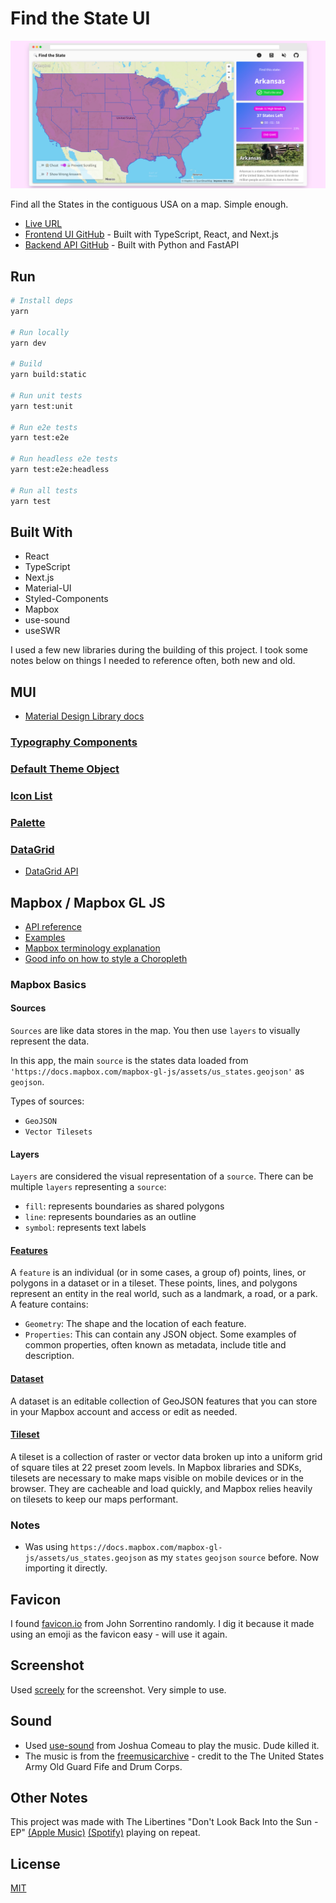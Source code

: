 # Find the State UI

[![Find the State](./public/screenshots/find-the-state.jpg)](https://find-the-state.netlify.app/)

Find all the States in the contiguous USA on a map. Simple enough.

- [Live URL](https://find-the-state.netlify.app/)
- [Frontend UI GitHub](https://github.com/johndatserakis/find-the-state-ui) - Built with TypeScript, React, and Next.js
- [Backend API GitHub](https://github.com/johndatserakis/find-the-state-api) - Built with Python and FastAPI

## Run

```bash
# Install deps
yarn

# Run locally
yarn dev

# Build
yarn build:static

# Run unit tests
yarn test:unit

# Run e2e tests
yarn test:e2e

# Run headless e2e tests
yarn test:e2e:headless

# Run all tests
yarn test
```

## Built With

- React
- TypeScript
- Next.js
- Material-UI
- Styled-Components
- Mapbox
- use-sound
- useSWR

I used a few new libraries during the building of this project. I took some notes below on things I needed to reference often, both new and old.

## MUI

- [Material Design Library docs](https://material.io/components)

### [Typography Components](https://mui.com/components/typography/#component)

### [Default Theme Object](https://mui.com/customization/default-theme/?expand-path=$.typography#explore)

### [Icon List](https://mui.com/components/material-icons/)

### [Palette](https://mui.com/system/palette/#palette)

### [DataGrid](https://mui.com/components/data-grid/#mit-version)

- [DataGrid API](https://mui.com/api/data-grid/)

## Mapbox / Mapbox GL JS

- [API reference](https://docs.mapbox.com/mapbox-gl-js/api/)
- [Examples](https://docs.mapbox.com/mapbox-gl-js/example/)
- [Mapbox terminology explanation](https://stackoverflow.com/a/66379033/8014660)
- [Good info on how to style a Choropleth](https://dev.to/laney/mapbox-how-to-conditionally-style-features-based-on-covid-19-data-h78)

### Mapbox Basics

#### Sources

`Sources` are like data stores in the map. You then use `layers` to visually represent the data.

In this app, the main `source` is the states data loaded from `'https://docs.mapbox.com/mapbox-gl-js/assets/us_states.geojson'` as `geojson`.

Types of sources:

- `GeoJSON`
- `Vector Tilesets`

#### Layers

`Layers` are considered the visual representation of a `source`. There can be multiple `layers` representing a `source`:

- `fill`: represents boundaries as shared polygons
- `line`: represents boundaries as an outline
- `symbol`: represents text labels

#### [Features](https://docs.mapbox.com/help/glossary/features/)

A `feature` is an individual (or in some cases, a group of) points, lines, or polygons in a dataset or in a tileset. These points, lines, and polygons represent an entity in the real world, such as a landmark, a road, or a park. A feature contains:

- `Geometry`: The shape and the location of each feature.
- `Properties`: This can contain any JSON object. Some examples of common properties, often known as metadata, include title and description.

#### [Dataset](https://docs.mapbox.com/help/glossary/dataset/)

A dataset is an editable collection of GeoJSON features that you can store in your Mapbox account and access or edit as needed.

#### [Tileset](https://docs.mapbox.com/help/glossary/tileset/)

A tileset is a collection of raster or vector data broken up into a uniform grid of square tiles at 22 preset zoom levels. In Mapbox libraries and SDKs, tilesets are necessary to make maps visible on mobile devices or in the browser. They are cacheable and load quickly, and Mapbox relies heavily on tilesets to keep our maps performant.

### Notes

- Was using `https://docs.mapbox.com/mapbox-gl-js/assets/us_states.geojson` as my `states` `geojson` `source` before. Now importing it directly.

## Favicon

I found [favicon.io](https://favicon.io/) from John Sorrentino randomly. I dig it because it made using an emoji as the favicon easy - will use it again.

## Screenshot

Used [screely](https://www.screely.com/) for the screenshot. Very simple to use.

## Sound

- Used [use-sound](https://github.com/joshwcomeau/use-sound) from Joshua Comeau to play the music. Dude killed it.
- The music is from the [freemusicarchive](https://freemusicarchive.org/music/The_United_States_Army_Old_Guard_Fife_and_Drum_Corps/Celebrating_50_Years) - credit to the The United States Army Old Guard Fife and Drum Corps.

## Other Notes

This project was made with The Libertines "Don't Look Back Into the Sun - EP" [(Apple Music)](https://music.apple.com/gb/album/dont-look-back-into-the-sun-ep/259850329) [(Spotify)](https://open.spotify.com/album/4p8bvIgDBZ7eLvuflo6YhI?highlight=spotify:track:4KspXoCVJXGY1VrvEe1Hdm) playing on repeat.

## License

[MIT](http://opensource.org/licenses/MIT)
